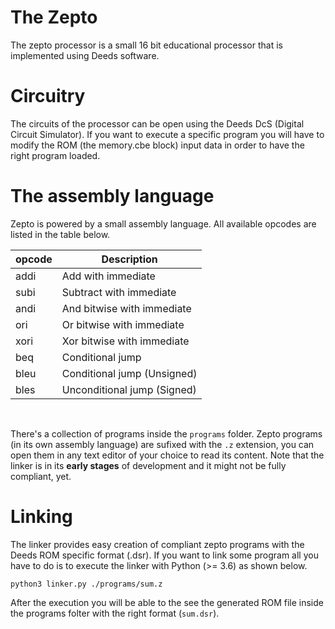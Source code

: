 # The Zepto

The zepto processor is a small 16 bit educational processor that is implemented using Deeds software.

# Circuitry

The circuits of the processor can be open using the Deeds DcS (Digital Circuit
Simulator). If you want to execute a specific program you will have to modify
the ROM (the memory.cbe block) input data in order to have the right program
loaded.

# The assembly language

Zepto is powered by a small assembly language. All available opcodes are listed
in the table below.


| opcode | Description                  |
| ------ | ---------------------------  |
| addi   | Add with immediate           |
| subi   | Subtract with immediate      |
| andi   | And bitwise with immediate   |
| ori    | Or bitwise with immediate    |
| xori   | Xor bitwise with immediate   |
| beq    | Conditional jump             |
| bleu   | Conditional jump (Unsigned)  |
| bles   | Unconditional jump (Signed)  |

<br />

There's a collection of programs inside the `programs` folder. Zepto programs
(in its own assembly language) are sufixed with the `.z` extension, you can open
them in any text editor of your choice to read its content. Note that the linker
is in its **early stages** of development and it might not be fully compliant,
yet.

# Linking

The linker provides easy creation of compliant zepto programs with the Deeds
ROM specific format (.dsr). If you want to link some program all you have to do
is to execute the linker with Python (>= 3.6) as shown below.

```
python3 linker.py ./programs/sum.z
```

After the execution you will be able to the see the generated ROM file inside
the programs folter with the right format (`sum.dsr`).




